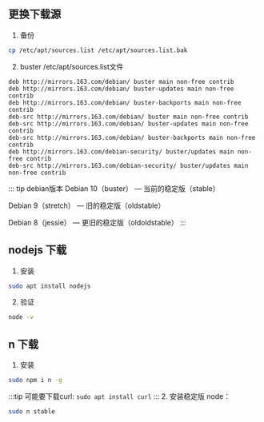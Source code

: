 ## 更换下载源
1. 备份
```bash
cp /etc/apt/sources.list /etc/apt/sources.list.bak
```
2. buster /etc/apt/sources.list文件

```
deb http://mirrors.163.com/debian/ buster main non-free contrib
deb http://mirrors.163.com/debian/ buster-updates main non-free contrib
deb http://mirrors.163.com/debian/ buster-backports main non-free contrib
deb-src http://mirrors.163.com/debian/ buster main non-free contrib
deb-src http://mirrors.163.com/debian/ buster-updates main non-free contrib
deb-src http://mirrors.163.com/debian/ buster-backports main non-free contrib
deb http://mirrors.163.com/debian-security/ buster/updates main non-free contrib
deb-src http://mirrors.163.com/debian-security/ buster/updates main non-free contrib
```

::: tip debian版本
Debian 10（buster） — 当前的稳定版（stable）

Debian 9（stretch） — 旧的稳定版（oldstable）

Debian 8（jessie） — 更旧的稳定版（oldoldstable）
:::

## nodejs 下载
1. 安装
```bash
sudo apt install nodejs
```
2. 验证
```bash
node -v
```

## n 下载
1. 安装
```bash
sudo npm i n -g
```
:::tip
可能要下载curl: <code>sudo apt install curl</code>
:::
2. 安装稳定版 node：
```bash
sudo n stable
```